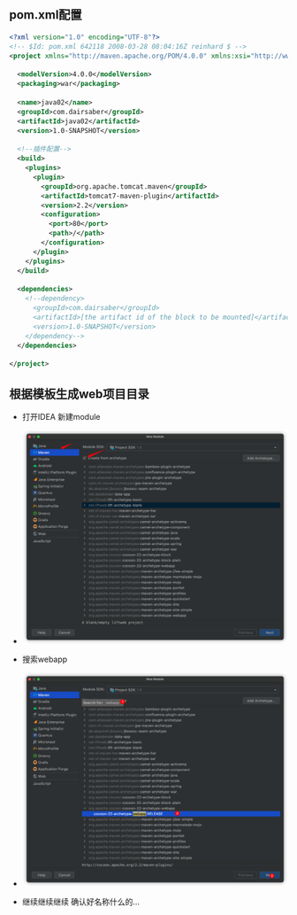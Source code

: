 ## pom.xml配置

```xml
<?xml version="1.0" encoding="UTF-8"?>
<!-- $Id: pom.xml 642118 2008-03-28 08:04:16Z reinhard $ -->
<project xmlns="http://maven.apache.org/POM/4.0.0" xmlns:xsi="http://www.w3.org/2001/XMLSchema-instance" xsi:schemaLocation="http://maven.apache.org/POM/4.0.0 http://maven.apache.org/maven-v4_0_0.xsd">

  <modelVersion>4.0.0</modelVersion>
  <packaging>war</packaging>

  <name>java02</name>
  <groupId>com.dairsaber</groupId>
  <artifactId>java02</artifactId>
  <version>1.0-SNAPSHOT</version>

  <!--插件配置-->
  <build>
    <plugins>
      <plugin>
        <groupId>org.apache.tomcat.maven</groupId>
        <artifactId>tomcat7-maven-plugin</artifactId>
        <version>2.2</version>
        <configuration>
          <port>80</port>
          <path>/</path>
        </configuration>
      </plugin>
    </plugins>
  </build>

  <dependencies>
    <!--dependency>
      <groupId>com.dairsaber</groupId>
      <artifactId>[the artifact id of the block to be mounted]</artifactId>
      <version>1.0-SNAPSHOT</version>
    </dependency-->
  </dependencies>

</project>

```

## 根据模板生成web项目目录

- 打开IDEA 新建module
- ![image-20210404154257162](assets/image-20210404154257162.png)

- 搜索webapp
- ![image-20210404154412664](assets/image-20210404154412664.png)

- 继续继续继续 确认好名称什么的...